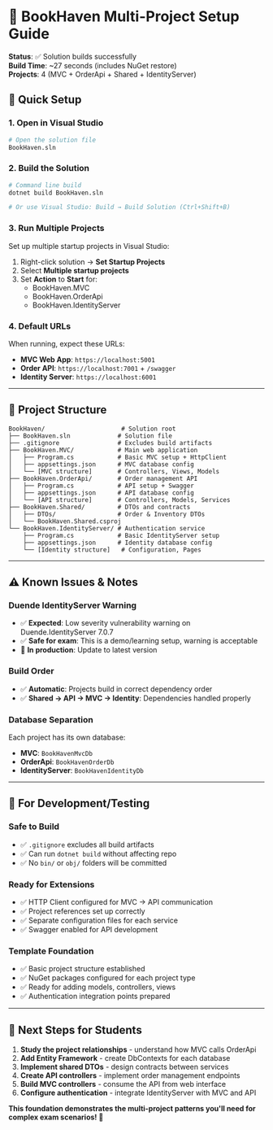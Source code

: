 # 🚀 BookHaven Multi-Project Setup Guide

**Status**: ✅ Solution builds successfully  
**Build Time**: ~27 seconds (includes NuGet restore)  
**Projects**: 4 (MVC + OrderApi + Shared + IdentityServer)

## 🔧 **Quick Setup**

### **1. Open in Visual Studio**

```bash
# Open the solution file
BookHaven.sln
```

### **2. Build the Solution**

```bash
# Command line build
dotnet build BookHaven.sln

# Or use Visual Studio: Build → Build Solution (Ctrl+Shift+B)
```

### **3. Run Multiple Projects**

Set up multiple startup projects in Visual Studio:

1. Right-click solution → **Set Startup Projects**
2. Select **Multiple startup projects**
3. Set **Action** to **Start** for:
   - BookHaven.MVC
   - BookHaven.OrderApi
   - BookHaven.IdentityServer

### **4. Default URLs**

When running, expect these URLs:

- **MVC Web App**: `https://localhost:5001`
- **Order API**: `https://localhost:7001` + `/swagger`
- **Identity Server**: `https://localhost:6001`

---

## 📁 **Project Structure**

```
BookHaven/                     # Solution root
├── BookHaven.sln             # Solution file
├── .gitignore                # Excludes build artifacts
├── BookHaven.MVC/            # Main web application
│   ├── Program.cs            # Basic MVC setup + HttpClient
│   ├── appsettings.json      # MVC database config
│   └── [MVC structure]       # Controllers, Views, Models
├── BookHaven.OrderApi/       # Order management API
│   ├── Program.cs            # API setup + Swagger
│   ├── appsettings.json      # API database config
│   └── [API structure]       # Controllers, Models, Services
├── BookHaven.Shared/         # DTOs and contracts
│   ├── DTOs/                 # Order & Inventory DTOs
│   └── BookHaven.Shared.csproj
└── BookHaven.IdentityServer/ # Authentication service
    ├── Program.cs            # Basic IdentityServer setup
    ├── appsettings.json      # Identity database config
    └── [Identity structure]   # Configuration, Pages
```

---

## ⚠️ **Known Issues & Notes**

### **Duende IdentityServer Warning**

- ✅ **Expected**: Low severity vulnerability warning on Duende.IdentityServer 7.0.7
- ✅ **Safe for exam**: This is a demo/learning setup, warning is acceptable
- 🔄 **In production**: Update to latest version

### **Build Order**

- ✅ **Automatic**: Projects build in correct dependency order
- ✅ **Shared → API → MVC → Identity**: Dependencies handled properly

### **Database Separation**

Each project has its own database:

- **MVC**: `BookHavenMvcDb`
- **OrderApi**: `BookHavenOrderDb`
- **IdentityServer**: `BookHavenIdentityDb`

---

## 🎯 **For Development/Testing**

### **Safe to Build**

- ✅ `.gitignore` excludes all build artifacts
- ✅ Can run `dotnet build` without affecting repo
- ✅ No `bin/` or `obj/` folders will be committed

### **Ready for Extensions**

- ✅ HTTP Client configured for MVC → API communication
- ✅ Project references set up correctly
- ✅ Separate configuration files for each service
- ✅ Swagger enabled for API development

### **Template Foundation**

- ✅ Basic project structure established
- ✅ NuGet packages configured for each project type
- ✅ Ready for adding models, controllers, views
- ✅ Authentication integration points prepared

---

## 🚀 **Next Steps for Students**

1. **Study the project relationships** - understand how MVC calls OrderApi
2. **Add Entity Framework** - create DbContexts for each database
3. **Implement shared DTOs** - design contracts between services
4. **Create API controllers** - implement order management endpoints
5. **Build MVC controllers** - consume the API from web interface
6. **Configure authentication** - integrate IdentityServer with MVC and API

**This foundation demonstrates the multi-project patterns you'll need for complex exam scenarios! 💪**
